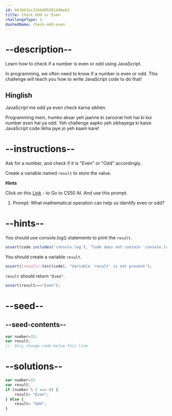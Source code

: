 ```yaml
---
id: 661bb3ac21bbd0556144beb2
title: Check Odd or Even
challengeType: 1
dashedName: check-odd-even
---
```



# --description--

Learn how to check if a number is even or odd using JavaScript.

In programming, we often need to know if a number is even or odd. This challenge will teach you how to write JavaScript code to do that!

<h2>Hinglish</h2>

JavaScript me odd ya even check karna sikhen.

Programming mein, humko aksar yeh jaanne ki zaroorat hoti hai ki koi number even hai ya odd. Yeh challenge aapko yeh sikhayega ki kaise JavaScript code likha jaye jo yeh kaam kare!

# --instructions--

Ask for a number, and check if it is "Even" or "Odd" accordingly.

Create a variable named `result` to store the value.

**Hints**

Click on this <a href = "https://cs50.ai/chat">Link</a> - to Go to CS50 AI. And use this prompt.

1. Prompt: What mathematical operation can help us identify even or odd?

# --hints--

You should use console.log() statements to print the `result`.

```js
assert(code.includes('console.log'), "Code does not contain 'console.log'");
```

You should create a variable `result`.

```js
assert(/result/.test(code), "Variable 'result' is not present");
```

`result` should return `"Even"`.

```js
assert(result==="Even");
```

# --seed--
## --seed-contents--

```js
var number=32;
var result;
//  Only change code below this line

```

# --solutions--

```js
var number=32
var result;
if (number % 2 === 0) {
    result= "Even";
} else {
    result= "Odd";
}

```
